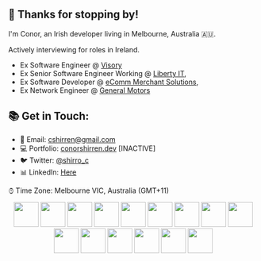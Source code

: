 ## 👋 Thanks for stopping by!

I'm Conor, an Irish developer living in Melbourne, Australia 🇦🇺.

Actively interviewing for roles in Ireland.

  - Ex Software Engineer @ [Visory](https://www.visory.com.au/)
  - Ex Senior Software Engineer Working @ [Liberty IT](https://www.liberty-it.co.uk/about-us/overview),
  - Ex Software Developer @ [eComm Merchant Solutions](https://ecomm365.com/),
  - Ex Network Engineer @ [General Motors](https://www.gm.com/)

## 📚 Get in Touch:

- 📧 Email: [cshirren@gmail.com](mailto:cshirren@gmail.com)
- 💻 Portfolio: [conorshirren.dev](https://conorshirren-dev.herokuapp.com/) [INACTIVE]
- 🐦 Twitter: [@shirro_c](https://twitter.com/shirro_c)
- 📊 LinkedIn: [Here](https://www.linkedin.com/in/conor-shirren1/)

⌚︎ Time Zone: Melbourne VIC, Australia (GMT+11)
    <br/>
    <p align="center">
        <img height="50" src="https://cdn.jsdelivr.net/gh/devicons/devicon/icons/javascript/javascript-original.svg" />
        <img height="50" src="https://cdn.jsdelivr.net/gh/devicons/devicon/icons/typescript/typescript-original.svg" />
        <img height="50" src="https://cdn.jsdelivr.net/gh/devicons/devicon/icons/nodejs/nodejs-original.svg" />
        <img height="50" src="https://cdn.jsdelivr.net/gh/devicons/devicon/icons/graphql/graphql-plain.svg" />
        <img height="50" src="https://cdn.jsdelivr.net/gh/devicons/devicon/icons/python/python-original.svg" />
        <img height="50" src="https://cdn.jsdelivr.net/gh/devicons/devicon/icons/docker/docker-original.svg" />
        <img height="50" src="https://cdn.jsdelivr.net/gh/devicons/devicon/icons/kubernetes/kubernetes-plain.svg" />
        <img height="50" src="https://cdn.jsdelivr.net/gh/devicons/devicon/icons/git/git-original.svg" />
        <img height="50" src="https://cdn.jsdelivr.net/gh/devicons/devicon/icons/vscode/vscode-original.svg" />
        <img height="50" src="https://cdn.jsdelivr.net/gh/devicons/devicon/icons/jest/jest-plain.svg" />
        <img height="50" src="https://cdn.jsdelivr.net/gh/devicons/devicon/icons/mongodb/mongodb-plain-wordmark.svg" />
        <img height="50" src="https://cdn.jsdelivr.net/gh/devicons/devicon/icons/raspberrypi/raspberrypi-original.svg" />
        <img height="50" src="https://cdn.jsdelivr.net/gh/devicons/devicon/icons/tensorflow/tensorflow-original.svg" />
        <img height="50" src="https://cdn.jsdelivr.net/gh/devicons/devicon/icons/jupyter/jupyter-original-wordmark.svg" />
        <img height="50" src="https://cdn.jsdelivr.net/gh/devicons/devicon/icons/amazonwebservices/amazonwebservices-original.svg" />     
    </p>
    
